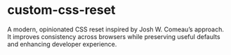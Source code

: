 # custom-css-reset
A modern, opinionated CSS reset inspired by Josh W. Comeau’s approach. It improves consistency across browsers while preserving useful defaults and enhancing developer experience.
